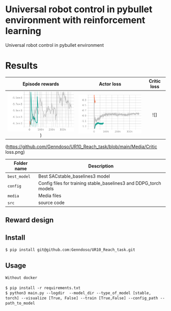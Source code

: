 # Universal robot control in pybullet environment with reinforcement learning
Universal robot control in pybullet environment

# Results 

Episode rewards             |  Actor loss              | Critic loss
:-------------------------:|:-------------------------: | :-------------------------:
![](https://github.com/Genndoso/UR10_Reach_task/blob/main/Media/Episode_reward.png))  |  ![](https://github.com/Genndoso/UR10_Reach_task/blob/main/Media/Actor_loss.png) | ![]
(https://github.com/Genndoso/UR10_Reach_task/blob/main/Media/Critic loss.png)


|Folder name       |                     Description                                    |
|------------------|--------------------------------------------------------------------|
|`best_model`   |  Best SACstable_baselines3 model                                         |
|`config`            | Config files for training stable_baselines3 and DDPG_torch models                               |
|`media`          | Media files                |
|`src`          |  source code             |

## Reward design


## Install
```
$ pip install git@github.com:Genndoso/UR10_Reach_task.git 

```

## Usage
```
Without docker

$ pip install -r requirements.txt
$ python3 main.py --logdir  --model_dir --type_of_model [stable, torch] --visualize [True, False] --train [True,False] --config_path --path_to_model
